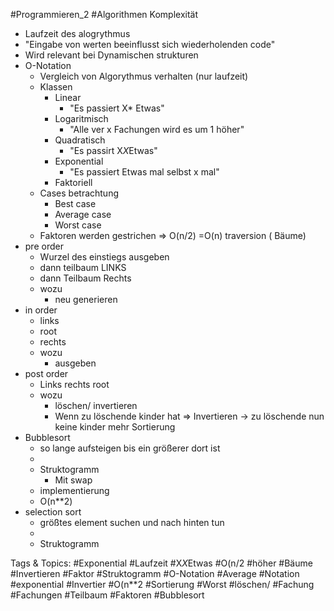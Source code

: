  #Programmieren_2 #Algorithmen Komplexität
  - Laufzeit des alogrythmus
  - "Eingabe von werten beeinflusst sich wiederholenden code"
  - Wird relevant bei Dynamischen strukturen
  - O-Notation
    - Vergleich von Algorythmus verhalten
  (nur laufzeit)
    - Klassen
      - Linear
        - "Es passiert X* Etwas"
      - Logaritmisch
        - "Alle ver x Fachungen wird es um 1 höher"
      - Quadratisch
        - "Es passirt X*X*Etwas"
      - Exponential
        - "Es passiert Etwas mal selbst  x mal"
      - Faktoriell
    - Cases betrachtung
      - Best case
      - Average case
      - Worst case
    - Faktoren werden gestrichen => O(n/2) =O(n)
 traversion ( Bäume)
  - pre order
    - Wurzel des einstiegs ausgeben
    - dann teilbaum LINKS
    - dann Teilbaum Rechts
    - wozu
      - neu generieren
  - in order
    - links
    - root
    - rechts
    - wozu
      - ausgeben
  - post order
    - Links 
  rechts 
  root
    - wozu
      - löschen/ invertieren
      - Wenn zu löschende kinder hat
  => Invertieren 
  -> zu löschende nun keine kinder mehr
 Sortierung
  - Bubblesort
    - so lange aufsteigen bis ein größerer dort ist
    - 
    - Struktogramm
      - Mit swap
    - implementierung
    - O(n**2)
  - selection sort
    - größtes element suchen und nach hinten tun
    - 
    - Struktogramm

   Tags & Topics:
   #Exponential
   #Laufzeit
   #X*X*Etwas
   #O(n/2
   #höher
   #Bäume
   #Invertieren
   #Faktor
   #Struktogramm
   #O-Notation
   #Average
   #Notation
   #exponential
   #Invertier
   #O(n**2
   #Sortierung
   #Worst
   #löschen/
   #Fachung
   #Fachungen
   #Teilbaum
   #Faktoren
   #Bubblesort